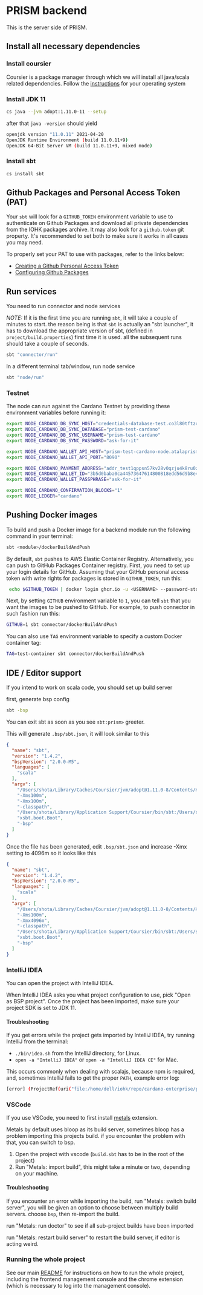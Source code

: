 # PRISM backend

This is the server side of PRISM.

## Install all necessary dependencies

### Install coursier

Coursier is a package manager through which we will install all java/scala related dependencies. Follow the [instructions](https://get-coursier.io/docs/cli-installation.html#linux-macos) for your operating system

### Install JDK 11

```bash
cs java --jvm adopt:1.11.0-11 --setup
```
after that `java -version` should yield

```bash
openjdk version "11.0.11" 2021-04-20
OpenJDK Runtime Environment (build 11.0.11+9)
OpenJDK 64-Bit Server VM (build 11.0.11+9, mixed mode)
```

### Install sbt

```bash
cs install sbt
```

## Github Packages and Personal Access Token (PAT)
Your `sbt` will look for a `GITHUB_TOKEN` environment variable to use to authenticate on Github Packages and download all
private dependencies from the IOHK packages archive. It may also look for a `github.token` git property. It's recommended to set
both to make sure it works in all cases you may need.

To properly set your PAT to use with packages, refer to the links below:
- [Creating a Github Personal Access Token](https://docs.github.com/en/github/authenticating-to-github/keeping-your-account-and-data-secure/creating-a-personal-access-token)
- [Configuring Github Packages](https://github.com/djspiewak/sbt-github-packages#manual-configuration)

## Run services

You need to run connector and node services

*NOTE:* If it is the first time you are running `sbt`, it will take a couple of minutes to start. the reason being is that `sbt` is actually an "sbt launcher", it has to download the appropriate version of sbt, (defined in `project/build.properties`) first time it is used. all the subsequent runs should take a couple of seconds.

```bash
sbt "connector/run"
```

In a different terminal tab/window, run node service

```bash
sbt "node/run"
```


### Testnet
The node can run against the Cardano Testnet by providing these environment variables before running it:

```bash
export NODE_CARDANO_DB_SYNC_HOST="credentials-database-test.co3l80tftzq2.us-east-2.rds.amazonaws.com"
export NODE_CARDANO_DB_SYNC_DATABASE="prism-test-cardano"
export NODE_CARDANO_DB_SYNC_USERNAME="prism-test-cardano"
export NODE_CARDANO_DB_SYNC_PASSWORD="ask-for-it"

export NODE_CARDANO_WALLET_API_HOST="prism-test-cardano-node.atalaprism.io"
export NODE_CARDANO_WALLET_API_PORT="8090"

export NODE_CARDANO_PAYMENT_ADDRESS="addr_test1qppsn57kv28v0qzju4k8ru0zslzzagwglqn048s44aacfqnlx6jsrz9qkca6h7mj4mkhq7j5zyh067fj7mk935eqsmfqxwxqzj"
export NODE_CARDANO_WALLET_ID="3b5d0baba0ca44573647614800818edd56d9b8e4"
export NODE_CARDANO_WALLET_PASSPHRASE="ask-for-it"

export NODE_CARDANO_CONFIRMATION_BLOCKS="1"
export NODE_LEDGER="cardano"
```

## Pushing Docker images
To build and push a Docker image for a backend module run the following command in your terminal:

```bash
sbt <module>/dockerBuildAndPush
```

By default, `sbt` pushes to AWS Elastic Container Registry. Alternatively, you can push to GitHub Packages Container registry. First, you need to set up your login details for GitHub. Assuming that your GitHub personal access token with write rights for packages is stored in `GITHUB_TOKEN`, run this:

```bash
 echo $GITHUB_TOKEN | docker login ghcr.io -u <USERNAME> --password-stdin
```

Next, by setting `GITHUB` environment variable to `1`, you can tell `sbt` that you want the images to be pushed to GitHub. For example, to push connector in such fashion run this:

```bash
GITHUB=1 sbt connector/dockerBuildAndPush
```

You can also use `TAG` environment variable to specify a custom Docker container tag:

```bash
TAG=test-container sbt connector/dockerBuildAndPush
```

## IDE / Editor support

If you intend to work on scala code, you should set up build server

first, generate bsp config

```bash
sbt -bsp
```
You can exit sbt as soon as you see `sbt:prism>` greeter.

This will generate `.bsp/sbt.json`, it will look similar to this
```json
{
  "name": "sbt",
  "version": "1.4.2",
  "bspVersion": "2.0.0-M5",
  "languages": [
    "scala"
  ],
  "argv": [
    "/Users/shota/Library/Caches/Coursier/jvm/adopt@1.11.0-8/Contents/Home/bin/java",
    "-Xms100m",
    "-Xmx100m",
    "-classpath",
    "/Users/shota/Library/Application Support/Coursier/bin/sbt:/Users/shota/Library/Caches/Coursier/v1/https/repo1.maven.org/maven2/io/get-coursier/sbt/sbt-runner/0.2.0/sbt-runner-0.2.0.jar:/Users/shota/Library/Caches/Coursier/v1/https/repo1.maven.org/maven2/org/scala-sbt/sbt-launch/1.4.6/sbt-launch-1.4.6.jar",
    "xsbt.boot.Boot",
    "-bsp"
  ]
}
```

Once the file has been generated, edit `.bsp/sbt.json` and increase -Xmx setting to 4096m so it looks like this

```json
{
  "name": "sbt",
  "version": "1.4.2",
  "bspVersion": "2.0.0-M5",
  "languages": [
    "scala"
  ],
  "argv": [
    "/Users/shota/Library/Caches/Coursier/jvm/adopt@1.11.0-8/Contents/Home/bin/java",
    "-Xms100m",
    "-Xmx4096m",
    "-classpath",
    "/Users/shota/Library/Application Support/Coursier/bin/sbt:/Users/shota/Library/Caches/Coursier/v1/https/repo1.maven.org/maven2/io/get-coursier/sbt/sbt-runner/0.2.0/sbt-runner-0.2.0.jar:/Users/shota/Library/Caches/Coursier/v1/https/repo1.maven.org/maven2/org/scala-sbt/sbt-launch/1.4.6/sbt-launch-1.4.6.jar",
    "xsbt.boot.Boot",
    "-bsp"
  ]
}
```

### IntelliJ IDEA

You can open the project with IntelliJ IDEA.

When IntelliJ IDEA asks you what project configuration to use, pick "Open as BSP project". Once the project has been imported, make sure your project SDK is set to JDK 11.

#### Troubleshooting

If you get errors while the project gets imported by IntelliJ IDEA, try running IntelliJ from the terminal:
- `./bin/idea.sh` from the IntelliJ directory, for Linux.
- `open -a "IntelliJ IDEA"` or `open -a "IntelliJ IDEA CE"` for Mac.


This occurs commonly when dealing with scalajs, because npm is required, and, sometimes IntelliJ fails to get the proper `PATH`, example error log:

```bash
[error] (ProjectRef(uri("file:/home/dell/iohk/repo/cardano-enterprise/prism-sdk/"), "sdkJS") / ssExtractDependencies) java.io.IOException: Cannot run program "npm" (in directory "/home/dell/iohk/repo/cardano-enterprise/prism-sdk/js/target/scala-2.13/scalajs-bundler/main"): error=2, No such file or directory
```
### VSCode

If you use VSCode, you need to first install [metals](https://scalameta.org/metals/docs/editors/vscode.html#installation) extension.

Metals by default uses bloop as its build server, sometimes bloop has a problem importing this projects build. if you encounter the problem with that, you can switch to bsp.

1. Open the project with vscode (`build.sbt` has to be in the root of the project)
2. Run "Metals: import build", this might take a minute or two, depending on your machine.

#### Troubleshooting

If you encounter an error while importing the build, run "Metals: switch build server", you will be given an option to choose between multiply build servers. choose `bsp`, then re-import the build.

run "Metals: run doctor" to see if all sub-project builds have been imported

run "Metals: restart build server" to restart the build server, if editor is acting weird.

### Running the whole project

See our main [README](../README.md#How-to-run) for instructions on how to run the whole project, including the frontend management console and the chrome extension (which is necessary to log into the management console).